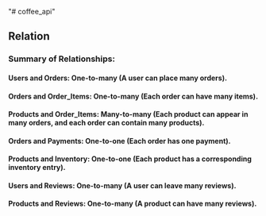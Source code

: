 "# coffee_api" 

## Relation
### Summary of Relationships:
#### Users and Orders: One-to-many (A user can place many orders).
#### Orders and Order_Items: One-to-many (Each order can have many items).
#### Products and Order_Items: Many-to-many (Each product can appear in many orders, and each order can contain many products).
#### Orders and Payments: One-to-one (Each order has one payment).
#### Products and Inventory: One-to-one (Each product has a corresponding inventory entry).
#### Users and Reviews: One-to-many (A user can leave many reviews).
#### Products and Reviews: One-to-many (A product can have many reviews).